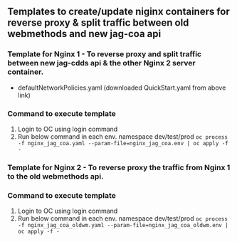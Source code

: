 ## Templates to create/update niginx containers for reverse proxy & split traffic between old webmethods and new jag-coa api

### Template for Nginx 1 - To reverse proxy and split traffic between new jag-cdds api & the other Nginx 2 server container.
* defaultNetworkPolicies.yaml (downloaded QuickStart.yaml from above link)


### Command to execute template
1) Login to OC using login command
2) Run below command in each env. namespace dev/test/prod
   ``oc process -f nginx_jag_coa.yaml --param-file=nginx_jag_coa.env | oc apply -f -``

### Template for Nginx 2 - To reverse proxy the traffic from Nginx 1 to the old webmethods api.


### Command to execute template
1) Login to OC using login command
2) Run below command in each env. namespace dev/test/prod
   ``oc process -f nginx_jag_coa_oldwm.yaml --param-file=nginx_jag_coa_oldwm.env | oc apply -f -``

